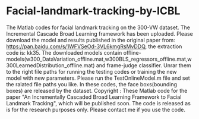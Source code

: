 # Facial-landmark-tracking-by-ICBL 
The Matlab codes for facial landmark tracking on the 300-VW dataset. 
The Incremental Cascade Broad Learning framework has been uploaded. Please download the model and results published in the original paper from: https://pan.baidu.com/s/1WFVSeOd-3VL6kmgRsMvDDQ, the extraction code is: kk35.
The downloaded models contain offline-models(w300_DataVariation_offline.mat,w300BLS_regressors_offline.mat,w300LearnedDistribution_offline.mat) and frame-judge classifier. Unrar them to the right file paths for running the testing codes or training the new model with new parameters.
Please run the TestOnlineModel.m file and set the ralated file paths you like.
In these codes, the face boxs(bounding boxes) are released by the dataset. 
Copyright : These Matlab code for the paper "An Incrementally Cascaded Broad Learning Framework to Facial Landmark Tracking", which will be published soon. The code is released as is for the research purposes only. Please contact me if you use the code.
